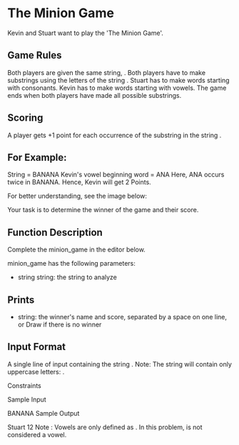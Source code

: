 # The Minion Game
Kevin and Stuart want to play the 'The Minion Game'.

## Game Rules

Both players are given the same string, .
Both players have to make substrings using the letters of the string .
Stuart has to make words starting with consonants.
Kevin has to make words starting with vowels.
The game ends when both players have made all possible substrings.

## Scoring
A player gets +1 point for each occurrence of the substring in the string .

## For Example:
String  = BANANA
Kevin's vowel beginning word = ANA
Here, ANA occurs twice in BANANA. Hence, Kevin will get 2 Points.

For better understanding, see the image below:


Your task is to determine the winner of the game and their score.

## Function Description
Complete the minion_game in the editor below.

minion_game has the following parameters:

* string string: the string to analyze

## Prints
* string: the winner's name and score, separated by a space on one line, or Draw if there is no winner

## Input Format

A single line of input containing the string .
Note: The string  will contain only uppercase letters: .

Constraints



Sample Input

BANANA
Sample Output

Stuart 12
Note :
Vowels are only defined as . In this problem,  is not considered a vowel.